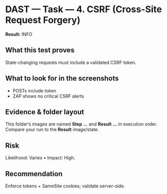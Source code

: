 ﻿# DAST — Task — 4. CSRF (Cross-Site Request Forgery)

**Result:** INFO

## What this test proves

State-changing requests must include a validated CSRF token.

## What to look for in the screenshots

- POSTs include token
- ZAP shows no critical CSRF alerts

## Evidence & folder layout

This folder’s images are named **Step …** and **Result …** in execution order. Compare your run to the **Result** image/state.

## Risk

Likelihood: Varies • Impact: High.

## Recommendation

Enforce tokens + SameSite cookies; validate server-side.


